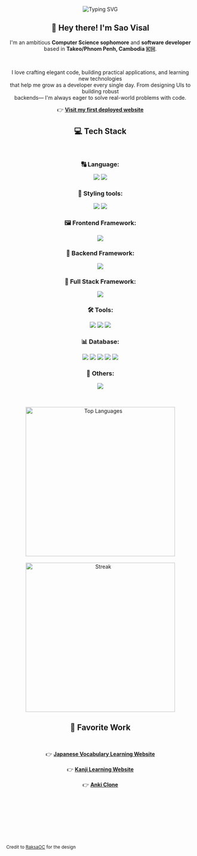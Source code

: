 <p align="center">
    <img src="https://readme-typing-svg.herokuapp.com?font=Fira+Code&size=24&pause=1000&color=F7F7F7&center=true&vCenter=true&width=435&lines=Hello!+I'm+Sao-Visal.;Welcome+to+my+GitHub+profile." alt="Typing SVG" />
  </p>
  
  <h2 align="center">👋 Hey there! I'm <strong>Sao Visal</strong></h2>
  
  <p align="center">
    I'm an ambitious <strong>Computer Science sophomore</strong> and <strong>software developer</strong><br/>
    based in <strong>Takeo/Phnom Penh, Cambodia 🇰🇭</strong>.
  </p>
  
  <br/>
  
  <p align="center">
    I love crafting elegant code, building practical applications, and learning new technologies <br/>
    that help me grow as a developer every single day. From designing UIs to building robust <br/> backends—
    I'm always eager to solve real-world problems with code.
  </p>
  
  <p align="center">
    👉 <a href="https://japanese-flash-card-five.vercel.app/" target="_blank"><strong>Visit my first deployed website</strong></a>
  </p>
  
  
  <h2 align="center">💻 Tech Stack</h2>
  
  <br/>
  
  <h3 align="center">🔠 Language:</h3>
  <p align="center">
    <img src="https://img.shields.io/badge/javascript-%23323330.svg?style=for-the-badge&logo=javascript&logoColor=%23F7DF1E"/>
    <img src="https://img.shields.io/badge/typescript-%23007ACC.svg?style=for-the-badge&logo=typescript&logoColor=white"/>
  </p>
  <h3 align="center">🎨 Styling tools:</h3>
  <p align="center">
    <img src="https://img.shields.io/badge/css3-%231572B6.svg?style=for-the-badge&logo=css3&logoColor=white"/>
    <img src="https://img.shields.io/badge/tailwindcss-%2338B2AC.svg?style=for-the-badge&logo=tailwindcss&logoColor=white"/>
  </p>
  
  <h3 align="center">🖼️ Frontend Framework:</h3>
  <p align="center">
    <img src="https://img.shields.io/badge/react-%2320232a.svg?style=for-the-badge&logo=react&logoColor=%2361DAFB"/>
  </p>
  
  <h3 align="center">🔗 Backend Framework:</h3>
  <p align="center">
    <img src="https://img.shields.io/badge/expressjs-%23404d59.svg?style=for-the-badge&logo=express&logoColor=white"/>
  </p>

  <h3 align="center">📔 Full Stack Framework:</h3>
  <p align="center">
    <img src="https://img.shields.io/badge/Nextjs-%2320232a.svg?style=for-the-badge&logo=next.js&logoColor=white"/>
  </p>
  
  <h3 align="center">🛠️ Tools:</h3>
  <p align="center">
    <img src="https://img.shields.io/badge/figma-444444.svg?style=for-the-badge&logo=figma&logoColor=red"/>
    <img src="https://img.shields.io/badge/git-%23F05032.svg?style=for-the-badge&logo=git&logoColor=white"/>
    <img src="https://img.shields.io/badge/postman-%23FF6C37.svg?style=for-the-badge&logo=postman&logoColor=white"/>
  </p>
  <h3 align="center">📊 Database:</h3>
  <p align="center">
    <img src="https://img.shields.io/badge/POSTGRES-0b5394.svg?style=for-the-badge&logo=postgresql&logoColor=white"/>
    <img src="https://img.shields.io/badge/mongodb-3F3E42.svg?style=for-the-badge&logo=mongodb&logoColor=green"/>
    <img src="https://img.shields.io/badge/MYSQL-%23007ACC.svg?style=for-the-badge&logo=mysql&logoColor=white"/>
    <img src="https://img.shields.io/badge/redis-%23DC382D.svg?style=for-the-badge&logo=redis&logoColor=white"/>
    <img src="https://img.shields.io/badge/firestore-%23F05032.svg?style=for-the-badge&logo=firebase&logoColor=white"/>
  </p>
  <h3 align="center">🫧 Others:</h3>
  <p align="center">
    <img src="https://img.shields.io/badge/firebase-%23F05032.svg?style=for-the-badge&logo=firebase&logoColor=white"/>
  </p>

  <br/>
  <br/>

<div align="center">
  <img width="400" src="https://github-readme-stats.vercel.app/api/top-langs/?username=salxz696969&theme=dark&show_icons=true&hide_border=false&layout=compact" alt="Top Languages" /><br/><br/>
  <img width="400" src="https://github-readme-streak-stats.herokuapp.com/?user=salxz696969&theme=dark&hide_border=false" alt="Streak" />
</div>
  
  <h2 align="center">🌟 Favorite Work</h2>
  
  <br/>
  <p align="center">
    👉 <a href="https://japanese-flash-card-five.vercel.app/" target="_blank"><strong>Japanese Vocabulary Learning Website</strong></a><br/><br/>
    👉 <a href="https://kanji-project.vercel.app/" target="_blank"><strong>Kanji Learning Website</strong></a><br/><br/>
    👉 <a href="https://anki-clone-6kg4.vercel.app/" target="_blank"><strong>Anki Clone</strong></a>
  </p>
    <br/>
    <br/>
    <br/>
    <br/>
    <br/>
    <br/>
    <br/>
  <p style="font-size:0.75rem">Credit to <a href="https://github.com/RaksaOC">RaksaOC</a> for the design</p>





